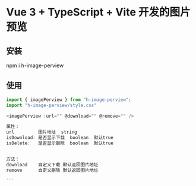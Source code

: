 # Vue 3 + TypeScript + Vite 开发的图片预览

## 安装

npm i h-image-perview

## 使用

```js
import { imagePerview } from "h-image-perview";
import "h-image-perview/style.css"

<imagePerview :url="" @download="" @remove="" />

属性：
url         图片地址  string
isDownload: 是否显示下载  boolean  默认true
isDelete:   是否显示删除  boolean  默认true


方法：
download    自定义下载 默认返回图片地址
remove      自定义删除 默认返回图片地址

 ```
 
